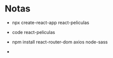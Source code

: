 # Notas

- npx create-react-app react-peliculas
  
- code react-peliculas
  
- npm install react-router-dom  axios   node-sass
- 